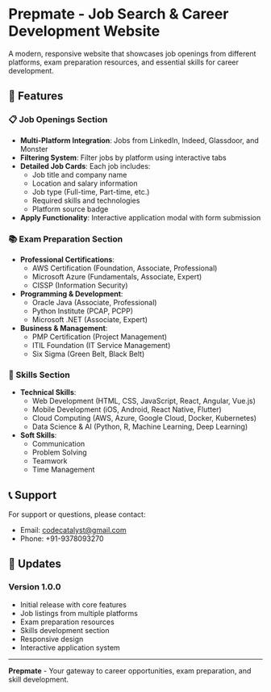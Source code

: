 # Prepmate - Job Search & Career Development Website

A modern, responsive website that showcases job openings from different platforms, exam preparation resources, and essential skills for career development.

## 🌟 Features

### 📋 Job Openings Section
- **Multi-Platform Integration**: Jobs from LinkedIn, Indeed, Glassdoor, and Monster
- **Filtering System**: Filter jobs by platform using interactive tabs
- **Detailed Job Cards**: Each job includes:
  - Job title and company name
  - Location and salary information
  - Job type (Full-time, Part-time, etc.)
  - Required skills and technologies
  - Platform source badge
- **Apply Functionality**: Interactive application modal with form submission

### 📚 Exam Preparation Section
- **Professional Certifications**:
  - AWS Certification (Foundation, Associate, Professional)
  - Microsoft Azure (Fundamentals, Associate, Expert)
  - CISSP (Information Security)
- **Programming & Development**:
  - Oracle Java (Associate, Professional)
  - Python Institute (PCAP, PCPP)
  - Microsoft .NET (Associate, Expert)
- **Business & Management**:
  - PMP Certification (Project Management)
  - ITIL Foundation (IT Service Management)
  - Six Sigma (Green Belt, Black Belt)

### 💼 Skills Section
- **Technical Skills**:
  - Web Development (HTML, CSS, JavaScript, React, Angular, Vue.js)
  - Mobile Development (iOS, Android, React Native, Flutter)
  - Cloud Computing (AWS, Azure, Google Cloud, Docker, Kubernetes)
  - Data Science & AI (Python, R, Machine Learning, Deep Learning)
- **Soft Skills**:
  - Communication
  - Problem Solving
  - Teamwork
  - Time Management

## 📞 Support

For support or questions, please contact:
- Email: codecatalyst@gmail.com
- Phone: +91-9378093270

## 🔄 Updates

### Version 1.0.0
- Initial release with core features
- Job listings from multiple platforms
- Exam preparation resources
- Skills development section
- Responsive design
- Interactive application system

---

**Prepmate** - Your gateway to career opportunities, exam preparation, and skill development. 
